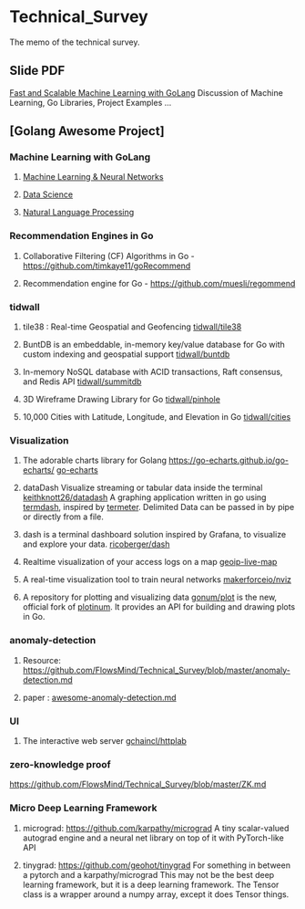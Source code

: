 # Technical_Survey
The memo of the technical survey.

## Slide PDF
[Fast and Scalable Machine Learning with GoLang](https://github.com/FlowsMind/Technical_Survey/blob/master/fast-and-scalable-machine-learning-with-golang.pdf)
Discussion of Machine Learning, Go Libraries, Project Examples ...


## [Golang Awesome Project]

### Machine Learning with GoLang

1. [Machine Learning & Neural Networks](https://github.com/FlowsMind/Technical_Survey/blob/master/Go-ML.md)

2. [Data Science](https://github.com/FlowsMind/Technical_Survey/blob/master/Go-DataScience.md)

3. [Natural Language Processing](https://github.com/FlowsMind/Technical_Survey/blob/master/Go-NLP.md)

### Recommendation Engines in Go
1. Collaborative Filtering (CF) Algorithms in Go - https://github.com/timkaye11/goRecommend

2. Recommendation engine for Go - https://github.com/muesli/regommend

### tidwall

1. tile38 : Real-time Geospatial and Geofencing
[tidwall/tile38](https://github.com/tidwall/tile38)

2. BuntDB is an embeddable, in-memory key/value database for Go with custom indexing and geospatial support
[tidwall/buntdb](https://github.com/tidwall/buntdb)

3. In-memory NoSQL database with ACID transactions, Raft consensus, and Redis API
[tidwall/summitdb](https://github.com/tidwall/summitdb)

4. 3D Wireframe Drawing Library for Go 
[tidwall/pinhole](https://github.com/tidwall/pinhole)

5. 10,000 Cities with Latitude, Longitude, and Elevation in Go
[tidwall/cities](https://github.com/tidwall/cities)


### Visualization
1. The adorable charts library for Golang https://go-echarts.github.io/go-echarts/
[go-echarts](https://github.com/go-echarts/go-echarts)

2. dataDash Visualize streaming or tabular data inside the terminal
[keithknott26/datadash](https://github.com/keithknott26/datadash)
A graphing application written in go using [termdash](https://github.com/mum4k/termdash), inspired by [termeter](https://github.com/atsaki/termeter). Delimited Data can be passed in by pipe or directly from a file.

3. dash is a terminal dashboard solution inspired by Grafana, to visualize and explore your data.
[ricoberger/dash](https://github.com/ricoberger/dash)

4. Realtime visualization of your access logs on a map
[geoip-live-map](https://github.com/ramanenka/geoip-live-map)

5. A real-time visualization tool to train neural networks
[makerforceio/nviz](https://github.com/makerforceio/nviz)

6. A repository for plotting and visualizing data
[gonum/plot](https://github.com/gonum/plot) is the new, official fork of [plotinum](https://code.google.com/p/plotinum). It provides an API for building and drawing plots in Go.

### anomaly-detection
1. Resource: https://github.com/FlowsMind/Technical_Survey/blob/master/anomaly-detection.md

2. paper : [awesome-anomaly-detection.md](https://github.com/FlowsMind/Technical_Survey/blob/master/awesome-anomaly-detection.md)

### UI
1. The interactive web server
[gchaincl/httplab](https://github.com/gchaincl/httplab)


### zero-knowledge proof
https://github.com/FlowsMind/Technical_Survey/blob/master/ZK.md

### Micro Deep Learning Framework
1. micrograd: https://github.com/karpathy/micrograd
A tiny scalar-valued autograd engine and a neural net library on top of it with PyTorch-like API

2. tinygrad: https://github.com/geohot/tinygrad
For something in between a pytorch and a karpathy/micrograd
This may not be the best deep learning framework, but it is a deep learning framework.
The Tensor class is a wrapper around a numpy array, except it does Tensor things.

